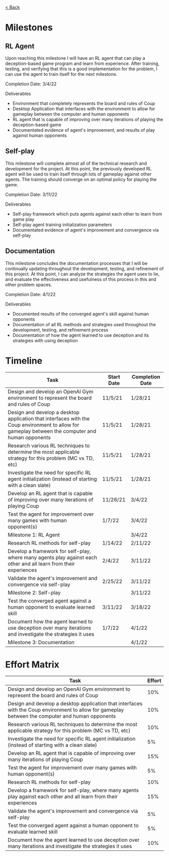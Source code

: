 [< Back](../README.md)

# Milestones

## RL Agent
Upon reaching this milestone I will have an RL agent that can play a deception-based game program and learn from experience. After training, testing, and verifying that this is a good implementation for the problem, I can use the agent to train itself for the next milestone.

Completion Date: 3/4/22

Deliverables
- Environment that completely represents the board and rules of Coup
- Desktop Application that interfaces with the environment to allow for gameplay between the computer and human opponents
- RL agent that is capable of improving over many iterations of playing the deception-based game
- Documentated evidence of agent's improvement, and results of play against human opponents

## Self-play
This milestone will complete almost all of the technical research and development for the project. At this point, the previously developed RL agent will be used to train itself through lots of gameplay against other agents. The training should converge on an optimal policy for playing the game. 

Completion Date: 3/11/22

Deliverables
- Self-play framework which puts agents against each other to learn from game play
- Self-play agent training initialization parameters
- Documentated evidence of agent's improvement and convergence via self-play

## Documentation
This milestone concludes the documentation processes that I will be continually updating throughout the development, testing, and refinement of this project. At this point, I can analyze the strategies the agent uses to lie, and evaluate the effectiveness and usefulness of this process in this and other problem spaces.

Completion Date: 4/1/22

Deliverables
- Documented results of the converged agent's skill against human opponents
- Documentation of all RL methods and strategies used throughout the development, testing, and refinement process
- Documentation of how the agent learned to use deception and its strategies with using deception

# Timeline

| Task | Start Date | Completion Date |
|-|-|-|
| Design and develop an OpenAI Gym environment to represent the board and rules of Coup | 11/5/21 | 1/28/21 |
| Design and develop a desktop application that interfaces with the Coup environment to allow for gameplay between the computer and human opponents | 11/5/21 | 1/28/21 |
| Research various RL techniques to determine the most applicable strategy for this problem (MC vs TD, etc) | 11/5/21 | 1/28/21 |
| Investigate the need for specific RL agent initialization (instead of starting with a clean slate) | 11/5/21 | 1/28/21 |
| Develop an RL agent that is capable of improving over many iterations of playing Coup | 11/26/21 | 3/4/22 |
| Test the agent for improvement over many games with human opponent(s) | 1/7/22 | 3/4/22 |
| Milestone 1: RL Agent |  | 3/4/22 |
| Research RL methods for self-play | 1/14/22 | 2/11/22 |
| Develop a framework for self-play, where many agents play against each other and all learn from their experiences | 2/4/22 | 3/11/22 |
| Validate the agent's improvement and convergence via self-play | 2/25/22 | 3/11/22 |
| Milestone 2: Self-play |  | 3/11/22 |
| Test the converged agent against a human opponent to evaluate learned skill | 3/11/22 | 3/18/22 |
| Document how the agent learned to use deception over many iterations and investigate the strategies it uses | 1/7/22 | 4/1/22 |
| Milestone 3: Documentation |  | 4/1/22 |

# Effort Matrix
| Task | Effort |
|-|-|
| Design and develop an OpenAI Gym environment to represent the board and rules of Coup | 10% |
| Design and develop a desktop application that interfaces with the Coup environment to allow for gameplay between the computer and human opponents | 10% |
| Research various RL techniques to determine the most applicable strategy for this problem (MC vs TD, etc) | 10% |
| Investigate the need for specific RL agent initialization (instead of starting with a clean slate) | 5% |
| Develop an RL agent that is capable of improving over many iterations of playing Coup | 15% |
| Test the agent for improvement over many games with human opponent(s) | 5% |
| Research RL methods for self-play | 10% |
| Develop a framework for self-play, where many agents play against each other and all learn from their experiences | 15% |
| Validate the agent's improvement and convergence via self-play | 5% |
| Test the converged agent against a human opponent to evaluate learned skill | 5% |
| Document how the agent learned to use deception over many iterations and investigate the strategies it uses | 10% |